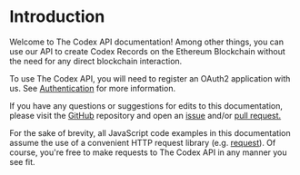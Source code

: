 # Introduction

Welcome to The Codex API documentation! Among other things, you can use our API
to create Codex Records on the Ethereum Blockchain without the need for any
direct blockchain interaction.

To use The Codex API, you will need to register an OAuth2 application with us.
See [Authentication](#authentication) for more information.

If you have any questions or suggestions for edits to this documentation, please
visit the [GitHub](https://github.com/codex-protocol/site.dev-codexprotocol-com)
repository and open an [issue](https://github.com/codex-protocol/site.dev-codexprotocol-com/issues)
and/or [pull request.](https://github.com/codex-protocol/site.dev-codexprotocol-com/pulls)

<aside class="notice">
  For the sake of brevity, all JavaScript code examples in this documentation
  assume the use of a convenient HTTP request library (e.g.
  <a href="https://www.npmjs.com/package/request" rel="noopener noreferrer">request</a>).
  Of course, you're free to make requests to The Codex API in any manner you see
  fit.
</aside>
